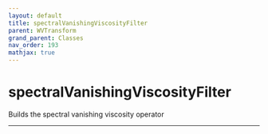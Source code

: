 ```yaml
---
layout: default
title: spectralVanishingViscosityFilter
parent: WVTransform
grand_parent: Classes
nav_order: 193
mathjax: true
---
```


#  spectralVanishingViscosityFilter

Builds the spectral vanishing viscosity operator


---

